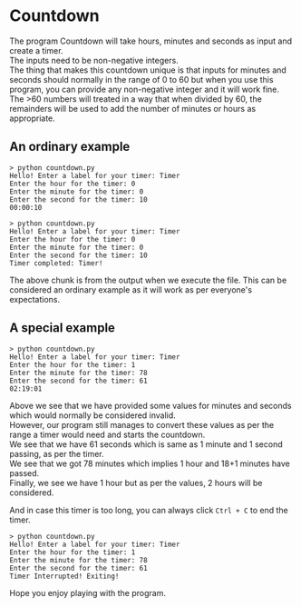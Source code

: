 # Countdown  

The program Countdown will take hours, minutes and seconds as input and create a timer.  
The inputs need to be non-negative integers.  
The thing that makes this countdown unique is that inputs for minutes and seconds should normally in the range of 0 to 60 but when you use this program, you can provide any non-negative integer and it will work fine.  
The >60 numbers will treated in a way that when divided by 60, the remainders will be used to add the number of minutes or hours as appropriate.  

## An ordinary example  

```{python}
> python countdown.py  
Hello! Enter a label for your timer: Timer
Enter the hour for the timer: 0
Enter the minute for the timer: 0
Enter the second for the timer: 10
00:00:10
```

```{python}
> python countdown.py  
Hello! Enter a label for your timer: Timer
Enter the hour for the timer: 0
Enter the minute for the timer: 0
Enter the second for the timer: 10
Timer completed: Timer!
```

The above chunk is from the output when we execute the file. This can be considered an ordinary example as it will work as per everyone's expectations.  

## A special example  

```{python}
> python countdown.py  
Hello! Enter a label for your timer: Timer
Enter the hour for the timer: 1
Enter the minute for the timer: 78
Enter the second for the timer: 61
02:19:01
```

Above we see that we have provided some values for minutes and seconds which would normally be considered invalid.  
However, our program still manages to convert these values as per the range a timer would need and starts the countdown.  
We see that we have 61 seconds which is same as 1 minute and 1 second passing, as per the timer.  
We see that we got 78 minutes which implies 1 hour and 18+1 minutes have passed.  
Finally, we see we have 1 hour but as per the values, 2 hours will be considered.  

And in case this timer is too long, you can always click `Ctrl + C` to end the timer.  

```{python}
> python countdown.py  
Hello! Enter a label for your timer: Timer
Enter the hour for the timer: 1
Enter the minute for the timer: 78
Enter the second for the timer: 61
Timer Interrupted! Exiting!
```  

Hope you enjoy playing with the program.
